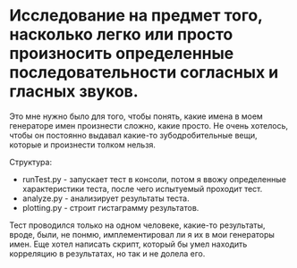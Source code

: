 # Исследование на предмет того, насколько легко или просто произносить определенные последовательности согласных и гласных звуков.

Это мне нужно было для того, чтобы понять, какие имена в моем генераторе имен произнести сложно, какие просто. Не очень хотелось, чтобы он постоянно выдавал какие-то зубодробительные вещи, которые и произнести толком нельзя.

Структура: 
- runTest.py - запускает тест в консоли, потом я ввожу определенные характеристики теста, после чего испытуемый проходит тест.
- analyze.py - анализирует результаты теста.
- plotting.py - строит гистаграмму результатов.

Тест проводился только на одном человеке, какие-то результаты, вроде, были, не понмю, имплементировал ли я их в мои генераторы имен. Еще хотел написать скрипт, который бы умел находить корреляцию в результатах, но так и не долела его.
